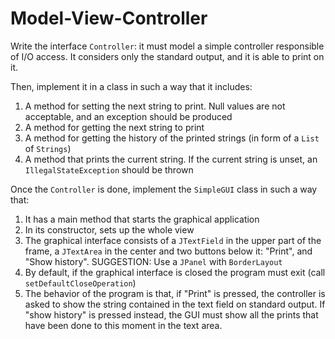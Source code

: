 # Model-View-Controller

Write the interface `Controller`: it must model a simple controller responsible of I/O access.
It considers only the standard output, and it is able to print on it.

Then, implement it in a class in such a way that it includes:

1. A method for setting the next string to print. Null values are not
acceptable, and an exception should be produced
2. A method for getting the next string to print
3. A method for getting the history of the printed strings (in form of a `List` of `Strings`)
4. A method that prints the current string. 
If the current string is unset, an `IllegalStateException` should be thrown
 

Once the `Controller` is done, implement the `SimpleGUI` class in such a way that:

1. It has a main method that starts the graphical application
2. In its constructor, sets up the whole view
3. The graphical interface consists of a `JTextField` in the upper part of the frame,
a `JTextArea` in the center and two buttons below it: "Print", and "Show history".
SUGGESTION: Use a `JPanel` with `BorderLayout`
4. By default, if the graphical interface is closed the program must exit (call `setDefaultCloseOperation`) 
5. The behavior of the program is that, if "Print" is pressed, the controller is asked to show the string contained in the text field on standard output.
If "show history" is pressed instead, the GUI must show all the prints that have been done to this moment in the text area.